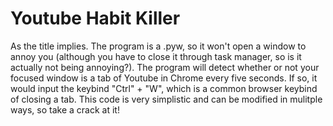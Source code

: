 # Youtube Habit Killer

As the title implies. The program is a .pyw, so it won't open a window to annoy you (although you have to close it through task manager, so is it actually not being annoying?). The program will detect whether or not your focused window is a tab of Youtube in Chrome every five seconds. If so, it would input the keybind "Ctrl" + "W", which is a common browser keybind of closing a tab. This code is very simplistic and can be modified in mulitple ways, so take a crack at it! 
